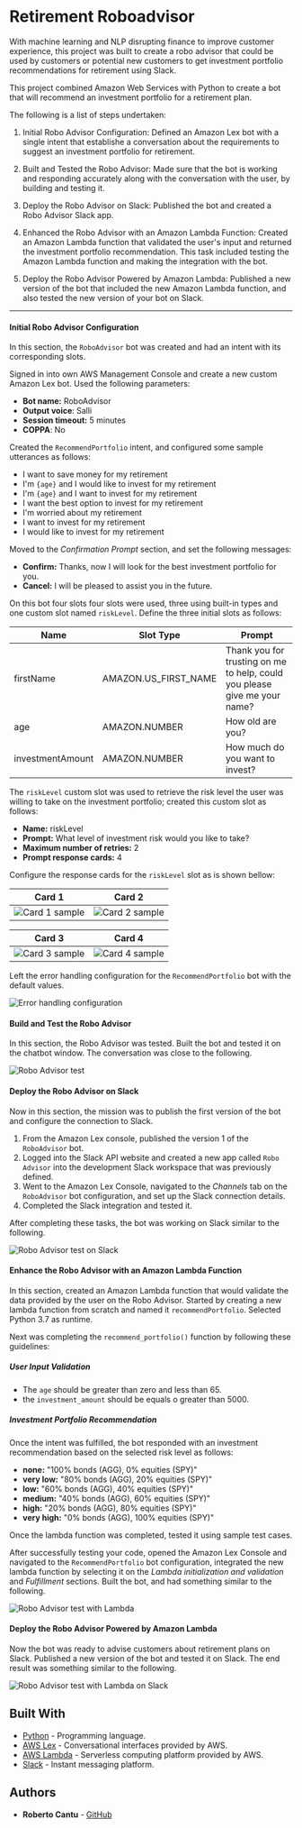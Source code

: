 # Retirement Roboadvisor

With machine learning and NLP disrupting finance to improve customer experience, this project was built to create a robo advisor that could be used by customers or potential new customers to get investment portfolio recommendations for retirement using Slack.

This project combined Amazon Web Services with Python to create a bot that will recommend an investment portfolio for a retirement plan.

The following is a list of steps undertaken:

1. Initial Robo Advisor Configuration: Defined an Amazon Lex bot with a single intent that establishe a conversation about the requirements to suggest an investment portfolio for retirement.

2. Built and Tested the Robo Advisor: Made sure that the bot is working and responding accurately along with the conversation with the user, by building and testing it.

3. Deploy the Robo Advisor on Slack: Published the bot and created a Robo Advisor Slack app.

4. Enhanced the Robo Advisor with an Amazon Lambda Function: Created an Amazon Lambda function that validated the user's input and returned the investment portfolio recommendation. This task included testing the Amazon Lambda function and making the integration with the bot.

5. Deploy the Robo Advisor Powered by Amazon Lambda: Published a new version of the bot that included the new Amazon Lambda function, and also tested the new version of your bot on Slack.

---

#### Initial Robo Advisor Configuration

In this section, the `RoboAdvisor` bot was created and had an intent with its corresponding slots.

Signed in into own AWS Management Console and create a new custom Amazon Lex bot. Used the following parameters:

* **Bot name:** RoboAdvisor
* **Output voice**: Salli
* **Session timeout:** 5 minutes
* **COPPA**: No

Created the `RecommendPortfolio` intent, and configured some sample utterances as follows:

* I want to save money for my retirement
* I'm ​`{age}​` and I would like to invest for my retirement
* I'm `​{age}​` and I want to invest for my retirement
* I want the best option to invest for my retirement
* I'm worried about my retirement
* I want to invest for my retirement
* I would like to invest for my retirement

Moved to the *Confirmation Prompt* section, and set the following messages:

* **Confirm:** Thanks, now I will look for the best investment portfolio for you.
* **Cancel:** I will be pleased to assist you in the future.

On this bot four slots four slots were used, three using built-in types and one custom slot named `riskLevel`. Define the three initial slots as follows:


| Name             | Slot Type            | Prompt                                                                    |
| ---------------- | -------------------- | ------------------------------------------------------------------------- |
| firstName        | AMAZON.US_FIRST_NAME | Thank you for trusting on me to help, could you please give me your name? |
| age              | AMAZON.NUMBER        | How old are you?                                                          |
| investmentAmount | AMAZON.NUMBER        | How much do you want to invest?                                           |

The `riskLevel` custom slot was used to retrieve the risk level the user was willing to take on the investment portfolio; created this custom slot as follows:

* **Name:** riskLevel
* **Prompt:** What level of investment risk would you like to take?
* **Maximum number of retries:** 2
* **Prompt response cards:** 4

Configure the response cards for the `riskLevel` slot as is shown bellow:

| Card 1                              | Card 2                              |
| ----------------------------------- | ----------------------------------- |
| ![Card 1 sample](Images/card1.png)  | ![Card 2 sample](Images/card2.png)  |

| Card 3                              | Card 4                              |
| ----------------------------------- | ----------------------------------- |
| ![Card 3 sample](Images/card3.png)  | ![Card 4 sample](Images/card4.png)  |


Left the error handling configuration for the `RecommendPortfolio` bot with the default values.

![Error handling configuration](Images/error_handling.png)

#### Build and Test the Robo Advisor

In this section, the Robo Advisor was tested. Built the bot and tested it on the chatbot window. The conversation was close to the following.

![Robo Advisor test](Images/bot-test-no-lambda.gif)

#### Deploy the Robo Advisor on Slack

Now in this section, the mission was to publish the first version of the bot and configure the connection to Slack.

1. From the Amazon Lex console, published the version 1 of the `RoboAdvisor` bot.
2. Logged into the Slack API website and created a new app called `Robo Advisor` into the development Slack workspace that was previously defined.
3. Went to the Amazon Lex Console, navigated to the *Channels* tab on the `RoboAdvisor` bot configuration, and set up the Slack connection details.
4. Completed the Slack integration and tested it.

After completing these tasks, the bot was working on Slack similar to the following.

![Robo Advisor test on Slack](Images/robo-advisor-slack-no-lambda.gif)

#### Enhance the Robo Advisor with an Amazon Lambda Function

In this section, created an Amazon Lambda function that would validate the data provided by the user on the Robo Advisor. Started by creating a new lambda function from scratch and named it `recommendPortfolio`. Selected Python 3.7 as runtime.

Next was completing the `recommend_portfolio()` function by following these guidelines:

##### User Input Validation

* The `age` should be greater than zero and less than 65.
* the `investment_amount` should be equals o greater than 5000.

##### Investment Portfolio Recommendation

Once the intent was fulfilled, the bot responded with an investment recommendation based on the selected risk level as follows:

* **none:** "100% bonds (AGG), 0% equities (SPY)"
* **very low:** "80% bonds (AGG), 20% equities (SPY)"
* **low:** "60% bonds (AGG), 40% equities (SPY)"
* **medium:** "40% bonds (AGG), 60% equities (SPY)"
* **high:** "20% bonds (AGG), 80% equities (SPY)"
* **very high:** "0% bonds (AGG), 100% equities (SPY)"

Once the lambda function was completed, tested it using sample test cases.

After successfully testing your code, opened the Amazon Lex Console and navigated to the `RecommendPortfolio` bot configuration, integrated the new lambda function by selecting it on the _Lambda initialization and validation_ and _Fulfillment_ sections. Built the bot, and had something similar to the following.

![Robo Advisor test with Lambda](Images/bot-test-with-lambda.gif)

#### Deploy the Robo Advisor Powered by Amazon Lambda

Now the bot was ready to advise customers about retirement plans on Slack. Published a new version of the bot and tested it on Slack. The end result was something similar to the following.

![Robo Advisor test with Lambda on Slack](Images/robo-advisor-slack-with-lambda.gif)

## Built With

* [Python](https://www.python.org/) - Programming language.
* [AWS Lex](https://aws.amazon.com/lex/) - Conversational interfaces provided by AWS.
* [AWS Lambda](https://aws.amazon.com/lambda/) - Serverless computing platform provided by AWS.
* [Slack](https://slack.com/) - Instant messaging platform.

## Authors

* **Roberto Cantu**  - [GitHub](https://github.com/RCantu92)